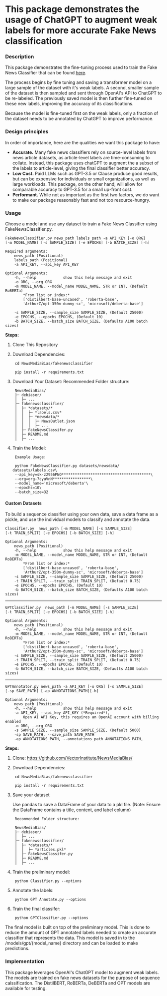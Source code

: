 # This package demonstrates the usage of ChatGPT to augment weak labels for more accurate Fake News classification

### Description

This package demonstrates the fine-tuning process used to train the Fake News Classifier that can be found [here](https://huggingface.co/newsmediabias/FakeNews-Classifier-NELA-GT_GPT-Labels).

The process begins by fine tuning and saving a transformer model on a large sample of the dataset with it's weak labels. A second, smaller sample of the dataset is then sampled and sent through OpenAI's API to ChatGPT to be re-labeled. The previously saved model is then further fine-tuned on these new labels, improving the accuracy of its classifications. 

Because the model is fine-tuned first on the weak labels, only a fraction of the dataset needs to be annotated by ChatGPT to improve performance.

### Design principles

In order of importance, here are the qualities we want this package to have:

- **Accurate.** Many fake news classifiers rely on source-level labels from news article datasets, as article-level labels are time-consuming to collate. Instead, this package uses chatGPT to augment the a subset of the labels to article-level, giving the final classifier better accuracy.
- **Low Cost.** Paid LLMs such as GPT-3.5 or Clause produce good results, but can be expensive for individuals or small organizations, as well as large workloads. This package, on the other hand, will allow for comparable accuracy to GPT-3.5 for a small up-front cost.
- **Performant.** While not as important as the first two factors, we do want to make our package reasonably fast and not too resource-hungry.

### Usage
Choose a model and use any dataset to train a Fake News Classifier using FakeNewsClassifier.py.

    FakeNewsClassifier.py news_path labels_path -a API_KEY [-o ORG] 
    [-m MODEL_NAME] [-s SAMPLE_SIZE] [-e EPOCHS] [-b BATCH_SIZE] [-h] 

    Required arguments:
        news_path (Positional)
        labels_path (Positional)
        -a API_KEY, --api_key API_KEY

    Optional Arguments:
        -h, --help            show this help message and exit
        -o ORG, --org ORG
        -m MODEL_NAME, --model_name MODEL_NAME, STR or INT, (Default RoBERTa)
            *From list or index:*
            ['distilbert-base-uncased', 'roberta-base', 
            'ArthurZ/opt-350m-dummy-sc', 'microsoft/deberta-base'] 

        -s SAMPLE_SIZE, --sample_size SAMPLE_SIZE, (Default 25000)
        -e EPOCHS, --epochs EPOCHS, (Default 10)
        -b BATCH_SIZE, --batch_size BATCH_SIZE, (Defaults A100 batch sizes)



**Steps:**

1. Clone This Repository

2. Download Dependencies:

        cd NewsMediaBias/fakenewsclassifier
        
        pip install -r requirements.txt

3. Download Your Dataset:
        Recommended Folder structure:
        
        NewsMediaBias/
        ├─ debiaser/
        │  ├─ ...
        ├─ fakenewsclassifier/
        │  ├─ *datasets/*
        │  │  ├─ *labels.csv*
        │  │  ├─ *newsdata/*
        │  │  │  ├─ NewsOutlet.json
        │  │  │  ├─ ...
        │  ├─ FakeNewsClassifer.py
        │  ├─ README.md
        │  ├─ ...

3. Train the Model:

        Example Usage:
    
        python FakeNewsClassifier.py datasets/newsdata/ datasets/labels.csv\
        --api_key=sk-z2956PNO****************************************\
        --org=org-7cyuVnN*****************\
        --model_name='microsoft/deberta'\
        --epochs=10\
        --batch_size=32



#### Custom Datasets

To build a sequence classifier using your own data, save a data frame as a pickle, and use the individual models to classify and annotate the data. 

    Classifier.py  news_path [-m MODEL_NAME] [-s SAMPLE_SIZE] 
    [-t TRAIN_SPLIT] [-e EPOCHS] [-b BATCH_SIZE] [-h]
                        
    Optional Arguments:
        news_path (Positional)
        -h, --help            show this help message and exit
        -m MODEL_NAME, --model_name MODEL_NAME, STR or INT, (Default RoBERTa)
            *From list or index:*
            ['distilbert-base-uncased', 'roberta-base', 
            'ArthurZ/opt-350m-dummy-sc', 'microsoft/deberta-base'] 
        -s SAMPLE_SIZE, --sample_size SAMPLE_SIZE, (Default 25000)
        -t TRAIN_SPLIT, --train_split TRAIN_SPLIT, (Default 0.75)
        -e EPOCHS, --epochs EPOCHS, (Default 10)
        -b BATCH_SIZE, --batch_size BATCH_SIZE, (Defaults A100 batch sizes)
---
    GPTClassifier.py  news_path [-m MODEL_NAME] [-s SAMPLE_SIZE] 
    [-t TRAIN_SPLIT] [-e EPOCHS] [-b BATCH_SIZE] [-h]
                    
    Optional Arguments:
        news_path (Positional)
        -h, --help            show this help message and exit
        -m MODEL_NAME, --model_name MODEL_NAME, STR or INT, (Default RoBERTa)
            *From list or index:*
            ['distilbert-base-uncased', 'roberta-base', 
            'ArthurZ/opt-350m-dummy-sc', 'microsoft/deberta-base'] 
        -s SAMPLE_SIZE, --sample_size SAMPLE_SIZE, (Default 25000)
        -t TRAIN_SPLIT, --train_split TRAIN_SPLIT, (Default 0.75)
        -e EPOCHS, --epochs EPOCHS, (Default 10)
        -b BATCH_SIZE, --batch_size BATCH_SIZE, (Defaults A100 batch sizes)
---
    GPTAnnotator.py news_path -a API_KEY [-o ORG] [-s SAMPLE_SIZE] 
    [-sp SAVE_PATH] [-ap ANNOTATIONS_PATH][-h]

    Optional Arguments:
        news_path (Positional)
        -h, --help            show this help message and exit
        -a API_KEY, --api_key API_KEY (*Required*),
            Open AI API Key, this requires an OpenAI account with billing enabled
        -o ORG, --org ORG
        -s SAMPLE_SIZE, --sample_size SAMPLE_SIZE, (Default 5000)
        -sp SAVE_PATH, --save_path SAVE_PATH
        -ap ANNOTATIONS_PATH, --annotations_path ANNOTATIONS_PATH,

**Steps:**

1. Clone:  https://github.com/VectorInstitute/NewsMediaBias/

2. Download Dependencies:

        cd NewsMediaBias/fakenewsclassifier
        
        pip install -r requirements.txt

3. Save your dataset
   
    Use pandas to save a DataFrame of your data to a pkl file.
    (Note: Ensure the DataFrame contains a title, content, and label column)

        Recommended Folder structure:
        
        NewsMediaBias/
        ├─ debiaser/
        │  ├─ ...
        ├─ fakenewsclassifier/
        │  ├─ *datasets/*
        │  │  ├─ *articles.pkl*
        │  ├─ FakeNewsClassifer.py
        │  ├─ README.md
        │  ├─ ...


3. Train the preliminary model:

        python Classifier.py --options

4. Annotate the labels:

        python GPT Annotate.py --options

5. Train the final classifer:
    
        python GPTClassifier.py --options
    
The final model is built on top of the preliminary model. This is done to reduce the amount of GPT annotated labels needed to create an accurate classifier that represents the data. This model is saved in to the /models/gpt/{model_name} directory and can be loaded to make predictions.

### Implementation

This package leverages OpenAI's ChatGPT model to augment weak labels. The models are trained on fake news datasets for the purpose of sequence calssification. The DistilBERT, RoBERTa, DeBERTa and OPT models are available for testing. 

